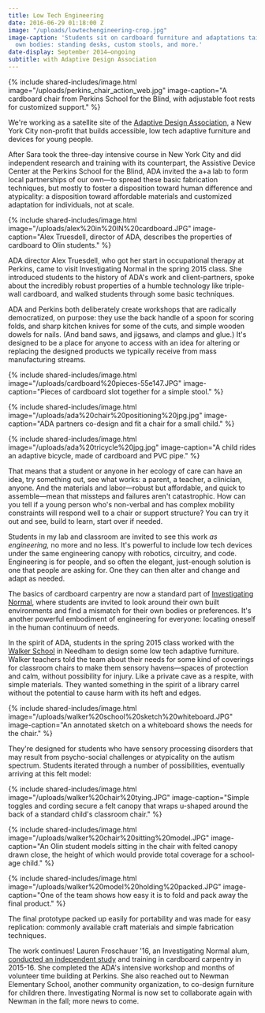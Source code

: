 ```yaml
---
title: Low Tech Engineering
date: 2016-06-29 01:18:00 Z
image: "/uploads/lowtechengineering-crop.jpg"
image-caption: 'Students sit on cardboard furniture and adaptations tailored to their
  own bodies: standing desks, custom stools, and more.'
date-display: September 2014–ongoing
subtitle: with Adaptive Design Association
---
```


{% include shared-includes/image.html
  image="/uploads/perkins_chair_action_web.jpg"
  image-caption="A cardboard chair from Perkins School for the Blind, with adjustable foot rests for customized support." %}

We're working as a satellite site of the [Adaptive Design Association](http://www.adaptivedesign.org/), a New York City non-profit that builds accessible, low tech adaptive furniture and devices for young people.

After Sara took the three-day intensive course in New York City and did independent research and training with its counterpart, the Assistive Device Center at the Perkins School for the Blind, ADA invited the a+a lab to form local partnerships of our own—to spread these basic fabrication techniques, but mostly to foster a disposition toward human difference and atypicality: a disposition toward affordable materials and customized adaptation for individuals, not at scale.

{% include shared-includes/image.html
  image="/uploads/alex%20in%20IN%20cardboard.JPG"
  image-caption="Alex Truesdell, director of ADA, describes the properties of cardboard to Olin students." %}

ADA director Alex Truesdell, who got her start in occupational therapy at Perkins, came to visit Investigating Normal in the spring 2015 class. She introduced students to the history of ADA's work and client-partners, spoke about the incredibly robust properties of a humble technology like triple-wall cardboard, and walked students through some basic techniques.

ADA and Perkins both deliberately create workshops that are radically democratized, on purpose: they use the back handle of a spoon for scoring folds, and sharp kitchen knives for some of the cuts, and simple wooden dowels for nails. (And band saws, and jigsaws, and clamps and glue.) It's designed to be a place for anyone to access with an idea for altering or replacing the designed products we typically receive from mass manufacturing streams.

{% include shared-includes/image.html
  image="/uploads/cardboard%20pieces-55e147.JPG"
  image-caption="Pieces of cardboard slot together for a simple stool." %}

{% include shared-includes/image.html
  image="/uploads/ada%20chair%20positioning%20jpg.jpg"
  image-caption="ADA partners co-design and fit a chair for a small child." %}

{% include shared-includes/image.html
  image="/uploads/ada%20tricycle%20jpg.jpg"
  image-caption="A child rides an adaptive bicycle, made of cardboard and PVC pipe." %}

That means that a student or anyone in her ecology of care can have an idea, try something out, see what works: a parent, a teacher, a clinician, anyone. And the materials and labor—robust but affordable, and quick to assemble—mean that missteps and failures aren't catastrophic. How can you tell if a young person who's non-verbal and has complex mobility constraints will respond well to a chair or support structure? You can try it out and see, build to learn, start over if needed.

Students in my lab and classroom are invited to see this work *as engineering,* no more and no less. It's powerful to include low tech devices under the same engineering canopy with robotics, circuitry, and code. Engineering is for people, and so often the elegant, just-enough solution is one that people are asking for. One they can then alter and change and adapt as needed.  

The basics of cardboard carpentry are now a standard part of [Investigating Normal](http://aplusa.org/courses/investigating-normal/), where students are invited to look around their own built environments and find a mismatch for their own bodies or preferences. It's another powerful embodiment of engineering for everyone: locating oneself in the human continuum of needs.

In the spirit of ADA, students in the spring 2015 class worked with the [Walker School](http://www.walkercares.org/) in Needham to design some low tech adaptive furniture. Walker teachers told the team about their needs for some kind of coverings for classroom chairs to make them sensory havens—spaces of protection and calm, without possibility for injury. Like a private cave as a respite, with simple materials. They wanted something in the spirit of a library carrel without the potential to cause harm with its heft and edges.

{% include shared-includes/image.html
  image="/uploads/walker%20school%20sketch%20whiteboard.JPG"
  image-caption="An annotated sketch on a whiteboard shows the needs for the chair." %}

They're designed for students who have sensory processing disorders that may result from psycho-social challenges or atypicality on the autism spectrum. Students iterated through a number of possibilities, eventually arriving at this felt model:

{% include shared-includes/image.html
  image="/uploads/walker%20chair%20tying.JPG"
  image-caption="Simple toggles and cording secure a felt canopy that wraps u-shaped around the back of a standard child's classroom chair." %}

{% include shared-includes/image.html
  image="/uploads/walker%20chair%20sitting%20model.JPG"
  image-caption="An Olin student models sitting in the chair with felted canopy drawn close, the height of which would provide total coverage for a school-age child." %}

{% include shared-includes/image.html
  image="/uploads/walker%20model%20holding%20packed.JPG"
  image-caption="One of the team shows how easy it is to fold and pack away the final product." %}

The final prototype packed up easily for portability and was made for easy replication: commonly available craft materials and simple fabrication techniques.

The work continues! Lauren Froschauer '16, an Investigating Normal alum, [conducted an independent study](http://adaptivedesignstudyolincollege.blogspot.com/2016/02/introduction-to-adaptive-design-study.html) and training in cardboard carpentry in 2015-16. She completed the ADA's intensive workshop and months of volunteer time building at Perkins. She also reached out to Newman Elementary School, another community organization, to co-design furniture for children there. Investigating Normal is now set to collaborate again with Newman in the fall; more news to come.

